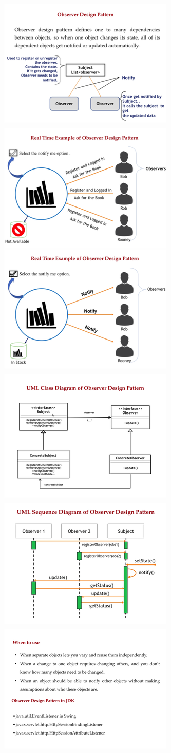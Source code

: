 ![1703593664004](image/observer/1703593664004.png)

![1703593918390](image/observer/1703593918390.png)![1703593938780](image/observer/1703593938780.png)

![1703593977657](image/observer/1703593977657.png)

![1703595405882](image/observer/1703595405882.png)

![1703595380787](image/observer/1703595380787.png)

